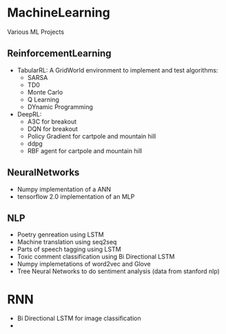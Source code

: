 # MachineLearning
Various ML Projects

## ReinforcementLearning
- TabularRL: A GridWorld environment to implement and test algorithms:
  - SARSA
  - TD0
  - Monte Carlo 
  - Q Learning
  - DYnamic Programming
- DeepRL:
  -  A3C for breakout
  -  DQN for breakout
  -  Policy Gradient for cartpole and mountain hill
  -  ddpg
  -  RBF agent for cartpole and mountain hill

## NeuralNetworks
- Numpy implementation of a ANN
- tensorflow 2.0 implementation of an MLP

## NLP
- Poetry genreation using LSTM
- Machine translation using seq2seq
- Parts of speech tagging using LSTM
- Toxic comment classification using Bi Directional LSTM
- Numpy implemetations of word2vec and Glove
- Tree Neural Networks to do sentiment analysis (data from stanford nlp)

# RNN
- Bi Directional LSTM for image classification
-
